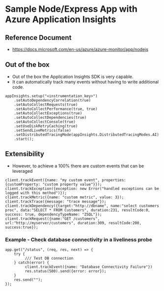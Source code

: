 # Sample Node/Express App with Azure Application Insights

## Reference Document

- https://docs.microsoft.com/en-us/azure/azure-monitor/app/nodejs

## Out of the box

- Out of the box the Application Insights SDK is very capable.
- It can automatically track many events without having to write additional code.

```
appInsights.setup("<instrumentation_key>")
    .setAutoDependencyCorrelation(true)
    .setAutoCollectRequests(true)
    .setAutoCollectPerformance(true, true)
    .setAutoCollectExceptions(true)
    .setAutoCollectDependencies(true)
    .setAutoCollectConsole(true)
    .setUseDiskRetryCaching(true)
    .setSendLiveMetrics(false)
    .setDistributedTracingMode(appInsights.DistributedTracingModes.AI)
    .start();
```

## Extensibility

- However, to achieve a 100% there are custom events that can be leveraged

```
client.trackEvent({name: "my custom event", properties: {customProperty: "custom property value"}});
client.trackException({exception: new Error("handled exceptions can be logged with this method")});
client.trackMetric({name: "custom metric", value: 3});
client.trackTrace({message: "trace message"});
client.trackDependency({target:"http://dbname", name:"select customers proc", data:"SELECT * FROM Customers", duration:231, resultCode:0, success: true, dependencyTypeName: "ZSQL"});
client.trackRequest({name:"GET /customers", url:"http://myserver/customers", duration:309, resultCode:200, success:true});
```

### Example - Check database connectivity in a liveliness probe

```
app.get("/status", (req, res, next) => {
    try {
         /// Test DB connection
    } catch(error) {    
         client.trackEvent({name: "Database Connectivity Failure"})
         res.status(500).send({error: error});
    }
    res.send("");    
});
```` 

